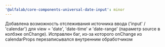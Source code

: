 ```yaml
---
'@alfalab/core-components-universal-date-input': minor
---
```


Добавлена возможность отслеживания источника ввода ('input' / 'calendar') для view = 'date', 'date-time' и 'date-range' (параметр source в колбэке onChange).
Исправлен баг, из-за которого onChange из calendarProps перезаписывался внутренним обработчиком
